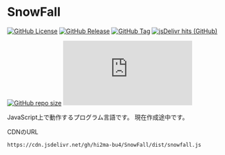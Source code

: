# SnowFall

[![GitHub License](https://img.shields.io/github/license/hi2ma-bu4/SnowFall)](https://github.com/hi2ma-bu4/SnowFall/blob/main/LICENSE.md)
[![GitHub Release](https://img.shields.io/github/v/release/hi2ma-bu4/SnowFall?label=latest)](https://github.com/hi2ma-bu4/SnowFall/releases/latest)
[![GitHub Tag](https://img.shields.io/github/v/tag/hi2ma-bu4/SnowFall?label=newest)](https://github.com/hi2ma-bu4/SnowFall/releases)
[![jsDelivr hits (GitHub)](https://img.shields.io/jsdelivr/gh/hy/hi2ma-bu4/SnowFall?logo=jsdelivr&logoColor=%23fff)](https://cdn.jsdelivr.net/gh/hi2ma-bu4/SnowFall/dist/snowfall.js)

[![GitHub repo size](https://img.shields.io/github/repo-size/hi2ma-bu4/SnowFall)](https://github.com/hi2ma-bu4/SnowFall)
[![GitHub file size in bytes](https://img.shields.io/github/size/hi2ma-bu4/SnowFall/dist/snowfall.js?label=snowfall.js)](https://github.com/hi2ma-bu4/SnowFall/blob/main/dist/snowfall.js)



JavaScript上で動作するプログラム言語です。
現在作成途中です。

CDNのURL
```
https://cdn.jsdelivr.net/gh/hi2ma-bu4/SnowFall/dist/snowfall.js
```
